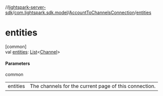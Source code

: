//[lightspark-server-sdk](../../../index.md)/[com.lightspark.sdk.model](../index.md)/[AccountToChannelsConnection](index.md)/[entities](entities.md)

# entities

[common]\
val [entities](entities.md): [List](https://kotlinlang.org/api/latest/jvm/stdlib/kotlin.collections/-list/index.html)&lt;[Channel](../-channel/index.md)&gt;

#### Parameters

common

| | |
|---|---|
| entities | The channels for the current page of this connection. |
